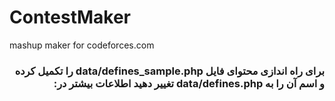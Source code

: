 # ContestMaker
mashup maker for codeforces.com

<h3 dir="rtl">
 برای راه اندازی محتوای فایل 
 data/defines_sample.php
 را تکمیل کرده و اسم آن را به 
 data/defines.php
تغییر دهید
 اطلاعات بیشتر در:
<a href="http://blog.shaazzz.ir/1399/02/13" text="شاززز">
</h3><br> 


